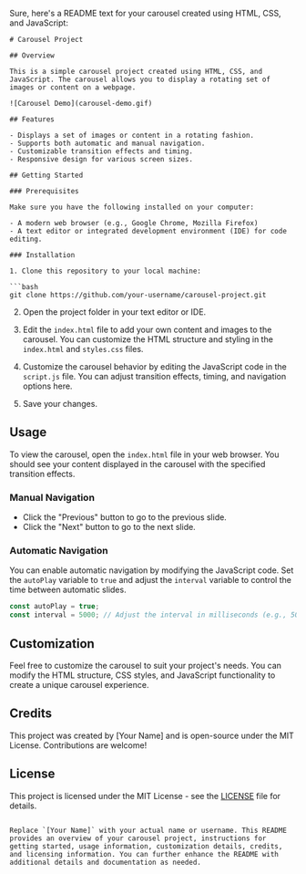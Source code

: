 Sure, here's a README text for your carousel created using HTML, CSS, and JavaScript:

```
# Carousel Project

## Overview

This is a simple carousel project created using HTML, CSS, and JavaScript. The carousel allows you to display a rotating set of images or content on a webpage.

![Carousel Demo](carousel-demo.gif)

## Features

- Displays a set of images or content in a rotating fashion.
- Supports both automatic and manual navigation.
- Customizable transition effects and timing.
- Responsive design for various screen sizes.

## Getting Started

### Prerequisites

Make sure you have the following installed on your computer:

- A modern web browser (e.g., Google Chrome, Mozilla Firefox)
- A text editor or integrated development environment (IDE) for code editing.

### Installation

1. Clone this repository to your local machine:

```bash
git clone https://github.com/your-username/carousel-project.git
```

2. Open the project folder in your text editor or IDE.

3. Edit the `index.html` file to add your own content and images to the carousel. You can customize the HTML structure and styling in the `index.html` and `styles.css` files.

4. Customize the carousel behavior by editing the JavaScript code in the `script.js` file. You can adjust transition effects, timing, and navigation options here.

5. Save your changes.

## Usage

To view the carousel, open the `index.html` file in your web browser. You should see your content displayed in the carousel with the specified transition effects.

### Manual Navigation

- Click the "Previous" button to go to the previous slide.
- Click the "Next" button to go to the next slide.

### Automatic Navigation

You can enable automatic navigation by modifying the JavaScript code. Set the `autoPlay` variable to `true` and adjust the `interval` variable to control the time between automatic slides.

```javascript
const autoPlay = true;
const interval = 5000; // Adjust the interval in milliseconds (e.g., 5000 = 5 seconds)
```

## Customization

Feel free to customize the carousel to suit your project's needs. You can modify the HTML structure, CSS styles, and JavaScript functionality to create a unique carousel experience.

## Credits

This project was created by [Your Name] and is open-source under the MIT License. Contributions are welcome!

## License

This project is licensed under the MIT License - see the [LICENSE](LICENSE) file for details.

```

Replace `[Your Name]` with your actual name or username. This README provides an overview of your carousel project, instructions for getting started, usage information, customization details, credits, and licensing information. You can further enhance the README with additional details and documentation as needed.
